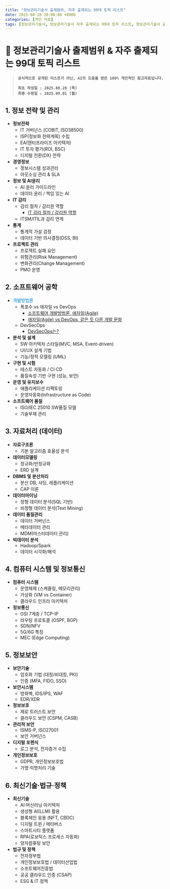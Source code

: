 ```yaml
---
title: "정보관리기술사 출제범위, 자주 출제되는 99대 토픽 리스트"
date: 2025-08-28 20:00:00 +0900
categories: [개인 자료]
tags: [정보관리기술사, 정보관리기술사 자주 출제되는 99대 토픽 리스트, 정보관리기술사 출제범위]
---
```


# 📘 정보관리기술사 출제범위 & 자주 출제되는 99대 토픽 리스트 
> **`공식적으로 공개된 리스트가 아닌, AI의 도움을 받은 100% 개인적인 참고자료입니다.`**
> 
> **`최초 작성일 : 2025.08.28 (목)`**<br>
> **`최종 수정일 : 2025.09.01 (월)`**


## 1. 정보 전략 및 관리
- **정보전략**
    - IT 거버넌스 (COBIT, ISO38500)
    - ISP(정보화 전략계획) 수립
    - EA(엔터프라이즈 아키텍처)
    - IT 투자 평가(ROI, BSC)
    - 디지털 전환(DX) 전략
- **경영정보**
    - 정보시스템 성과관리
    - 아웃소싱 관리 & SLA
- **정보 및 AI윤리**
    - AI 윤리 가이드라인
    - 데이터 윤리 / 책임 있는 AI
- **IT 감리**
    - 감리 절차 / 감리원 역할
       - [IT 감리 절차 / 감리원 역할](https://anhyoin97.github.io/posts/IT-Auditing/)
    - ITSM/ITIL과 감리 연계
- **통계**
    - 통계적 가설 검정
    - 데이터 기반 의사결정(DSS, BI)
- **프로젝트 관리**
    - 프로젝트 실패 요인
    - 위험관리(Risk Management)
    - 변화관리(Change Management)
    - PMO 운영

## 2. 소프트웨어 공학
- <span style="color:#4AA8D8; font-weight:bold;">개발방법론</span>
    - 폭포수 vs 애자일 vs DevOps
        - [소프트웨어 개발방법론, 애자일(Agile)](https://anhyoin97.github.io/posts/software-agile/)
        - [애자일(Agile) vs DevOps, 같은 듯 다른 개발 문화](https://anhyoin97.github.io/posts/agile-devops/)
    - DevSecOps
        - [DevSecOps는?](https://anhyoin97.github.io/posts/devops-devsecops/)
- **분석 및 설계**
    - SW 아키텍처 스타일(MVC, MSA, Event-driven)
    - UI/UX 설계 기법
    - 기능/정적 모델링 (UML)
- **구현 및 시험**
    - 테스트 자동화 / CI·CD
    - 품질속성 기반 구현 (성능, 보안)
- **운영 및 유지보수**
    - 애플리케이션 리팩토링
    - 운영자동화(Infrastructure as Code)
- **소프트웨어 품질**
    - ISO/IEC 25010 SW품질 모델
    - 기술부채 관리

## 3. 자료처리 (데이터)
- **자료구조론**
    - 기본 알고리즘 효율성 분석
- **데이터모델링**
    - 정규화/반정규화
    - ERD 설계
- **DBMS 및 분산처리**
    - 분산 DB, 샤딩, 레플리케이션
    - CAP 이론
- **데이터마이닝**
    - 정형 데이터 분석(SQL 기반)
    - 비정형 데이터 분석(Text Mining)
- **데이터 품질관리**
    - 데이터 거버넌스
    - 메타데이터 관리
    - MDM(마스터데이터 관리)
- **빅데이터 분석**
    - Hadoop/Spark
    - 데이터 시각화/해석

## 4. 컴퓨터 시스템 및 정보통신
- **컴퓨터 시스템**
    - 운영체제 (스케줄링, 메모리관리)
    - 가상화 (VM vs Container)
    - 클라우드 인프라 아키텍처
- **정보통신**
    - OSI 7계층 / TCP-IP
    - 라우팅 프로토콜 (OSPF, BGP)
    - SDN/NFV
    - 5G/6G 특징
    - MEC (Edge Computing)

## 5. 정보보안
- **보안기술**
    - 암호화 기법 (대칭/비대칭, PKI)
    - 인증 (MFA, FIDO, SSO)
- **보안시스템**
    - 방화벽, IDS/IPS, WAF
    - EDR/XDR
- **정보보호**
    - 제로 트러스트 보안
    - 클라우드 보안 (CSPM, CASB)
- **관리적 보안**
    - ISMS-P, ISO27001
    - 보안 거버넌스
- **디지털 포렌식**
    - 로그 분석, 전자증거 수집
- **개인정보보호**
    - GDPR, 개인정보보호법
    - 가명·익명처리 기술

## 6. 최신기술·법규·정책
- **최신기술**
    - AI·머신러닝 아키텍처
    - 생성형 AI(LLM) 활용
    - 블록체인 응용 (NFT, CBDC)
    - 디지털 트윈 / 메타버스
    - 스마트시티 플랫폼
    - RPA(로보틱스 프로세스 자동화)
    - 양자컴퓨팅 보안
- **법규 및 정책**
    - 전자정부법
    - 개인정보보호법 / 데이터산업법
    - 소프트웨어진흥법
    - 공공 클라우드 인증 (CSAP)
    - ESG & IT 정책